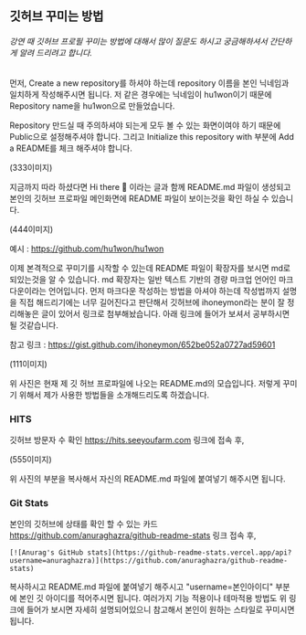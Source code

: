## 깃허브 꾸미는 방법
###### 강연 때 깃허브 프로필 꾸미는 방법에 대해서 많이 질문도 하시고 궁금해하셔서 간단하게 알려 드리려고 합니다.

먼저, Create a new repository를 하셔야 하는데 repository 이름을 본인 닉네임과 일치하게 작성해주시면 됩니다. 저 같은 경우에는 닉네임이 hu1won이기 때문에 Repository name을 hu1won으로 만들었습니다.

Repository 만드실 때 주의하셔야 되는게 모두 볼 수 있는 화면이여야 하기 때문에 Public으로 설정해주셔야 합니다. 그리고 Initialize this repository with 부분에 Add a README를 체크 해주셔야 합니다.

(333이미지)

지금까지 따라 하셨다면 Hi there 👋 이라는 글과 함께 README.md 파일이 생성되고 본인의 깃허브 프로파일 메인화면에 README 파일이 보이는것을 확인 하실 수 있습니다.

(444이미지)

예시 : https://github.com/hu1won/hu1won

이제 본격적으로 꾸미기를 시작할 수 있는데 README 파일이 확장자를 보시면 md로 되있는것을 알 수 있습니다.
md 확장자는 일반 텍스트 기반의 경량 마크업 언어인 마크다운이라는 언어입니다. 먼저 마크다운 작성하는 방법을 아셔야 하는데 작성법까지 설명을 직접 해드리기에는 너무 길어진다고 판단해서 깃허브에 ihoneymon라는 분이 잘 정리해놓은 글이 있어서 링크로 첨부해놨습니다. 아래 링크에 들어가 보셔서 공부하시면 될 것같습니다.

참고 링크 : https://gist.github.com/ihoneymon/652be052a0727ad59601

(111이미지)

위 사진은 현재 제 깃 허브 프로파일에 나오는 README.md의 모습입니다. 저렇게 꾸미기 위해서 제가 사용한 방법들을 소개해드리도록 하겠습니다.

### HITS
깃허브 방문자 수 확인
https://hits.seeyoufarm.com 링크에 접속 후,

(555이미지)

위 사진의 부분을 복사해서 자신의 README.md 파일에 붙여넣기 해주시면 됩니다.

### Git Stats

본인의 깃허브에 상태를 확인 할 수 있는 카드
https://github.com/anuraghazra/github-readme-stats 링크 접속 후,

	[![Anurag's GitHub stats](https://github-readme-stats.vercel.app/api?username=anuraghazra)](https://github.com/anuraghazra/github-readme-stats)

복사하시고 README.md 파일에 붙여넣기 해주시고 "username=본인아이디" 부분에 본인 깃 아이디를 적어주시면 됩니다. 여러가지 기능 적용이나 테마적용 방법도 위 링크에 들어가 보시면 자세히 설명되어있으니 참고해서 본인이 원하는 스타일로 꾸미시면 됩니다.
